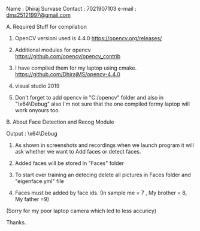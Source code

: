 Name : Dhiraj Survase
Contact : 7021907103
e-mail : dms25121997@gmail.com


A. Required Stuff for compilation

   1. OpenCV versioni used is 4.4.0 
      https://opencv.org/releases/

   2. Additional modules for opencv 
      https://github.com/opencv/opencv_contrib

   3. I have complied them for my laptop using cmake.
      https://github.com/DhirajMS/opencv-4.4.0

   4. visual studio 2019

   5. Don't forget to add opencv in "C:/opencv" folder and also in "\x64\Debug" also I'm not sure that the one compiled formy laptop will work onyours too.

B. About Face Detection and Recog Module

   Output : \x64\Debug

   1. As shown in screenshots and recordings when we launch program it will ask whether we want to Add faces or detect faces.

   2. Added faces will be stored in "Faces" folder

   3. To start over training an detecing delete all pictures in Faces folder and "eigenface.yml" file

   4. Faces must be added by face ids.
      (In sample me = 7 , My brother = 8, My father =9)


(Sorry for my poor laptop camera which led to less accuricy)

Thanks.
